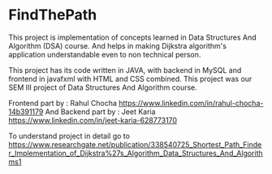 # FindThePath
This project is implementation of concepts learned in Data Structures And Algorithm (DSA) course. And helps in making Dijkstra algorithm's application understandable even to non technical person.

This project has its code written in JAVA, with backend in MySQL and frontend in javafxml with HTML and CSS combined.
This project was our SEM III project of Data Structures And Algorithm course.

Frontend part by : Rahul Chocha  https://www.linkedin.com/in/rahul-chocha-14b391179 And 
Backend part by : Jeet Karia  https://www.linkedin.com/in/jeet-karia-628773170

To understand project in detail go to https://www.researchgate.net/publication/338540725_Shortest_Path_Finder_Implementation_of_Dijkstra%27s_Algorithm_Data_Structures_And_Algorithms1

